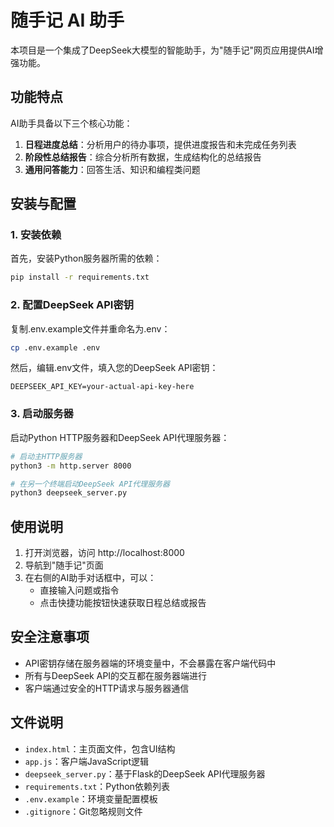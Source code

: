 # 随手记 AI 助手

本项目是一个集成了DeepSeek大模型的智能助手，为"随手记"网页应用提供AI增强功能。

## 功能特点

AI助手具备以下三个核心功能：

1. **日程进度总结**：分析用户的待办事项，提供进度报告和未完成任务列表
2. **阶段性总结报告**：综合分析所有数据，生成结构化的总结报告
3. **通用问答能力**：回答生活、知识和编程类问题

## 安装与配置

### 1. 安装依赖

首先，安装Python服务器所需的依赖：

```bash
pip install -r requirements.txt
```

### 2. 配置DeepSeek API密钥

复制.env.example文件并重命名为.env：

```bash
cp .env.example .env
```

然后，编辑.env文件，填入您的DeepSeek API密钥：

```
DEEPSEEK_API_KEY=your-actual-api-key-here
```

### 3. 启动服务器

启动Python HTTP服务器和DeepSeek API代理服务器：

```bash
# 启动主HTTP服务器
python3 -m http.server 8000

# 在另一个终端启动DeepSeek API代理服务器
python3 deepseek_server.py
```

## 使用说明

1. 打开浏览器，访问 http://localhost:8000
2. 导航到"随手记"页面
3. 在右侧的AI助手对话框中，可以：
   - 直接输入问题或指令
   - 点击快捷功能按钮快速获取日程总结或报告

## 安全注意事项

- API密钥存储在服务器端的环境变量中，不会暴露在客户端代码中
- 所有与DeepSeek API的交互都在服务器端进行
- 客户端通过安全的HTTP请求与服务器通信

## 文件说明

- `index.html`：主页面文件，包含UI结构
- `app.js`：客户端JavaScript逻辑
- `deepseek_server.py`：基于Flask的DeepSeek API代理服务器
- `requirements.txt`：Python依赖列表
- `.env.example`：环境变量配置模板
- `.gitignore`：Git忽略规则文件